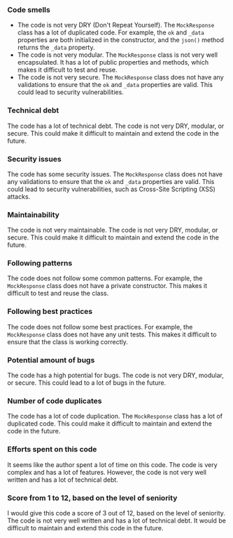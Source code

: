 ### Code smells

* The code is not very DRY (Don't Repeat Yourself). The `MockResponse` class has a lot of duplicated code. For example, the `ok` and `_data` properties are both initialized in the constructor, and the `json()` method returns the `_data` property.
* The code is not very modular. The `MockResponse` class is not very well encapsulated. It has a lot of public properties and methods, which makes it difficult to test and reuse.
* The code is not very secure. The `MockResponse` class does not have any validations to ensure that the `ok` and `_data` properties are valid. This could lead to security vulnerabilities.

### Technical debt

The code has a lot of technical debt. The code is not very DRY, modular, or secure. This could make it difficult to maintain and extend the code in the future.

### Security issues

The code has some security issues. The `MockResponse` class does not have any validations to ensure that the `ok` and `_data` properties are valid. This could lead to security vulnerabilities, such as Cross-Site Scripting (XSS) attacks.

### Maintainability

The code is not very maintainable. The code is not very DRY, modular, or secure. This could make it difficult to maintain and extend the code in the future.

### Following patterns

The code does not follow some common patterns. For example, the `MockResponse` class does not have a private constructor. This makes it difficult to test and reuse the class.

### Following best practices

The code does not follow some best practices. For example, the `MockResponse` class does not have any unit tests. This makes it difficult to ensure that the class is working correctly.

### Potential amount of bugs

The code has a high potential for bugs. The code is not very DRY, modular, or secure. This could lead to a lot of bugs in the future.

### Number of code duplicates

The code has a lot of code duplication. The `MockResponse` class has a lot of duplicated code. This could make it difficult to maintain and extend the code in the future.

### Efforts spent on this code

It seems like the author spent a lot of time on this code. The code is very complex and has a lot of features. However, the code is not very well written and has a lot of technical debt.

### Score from 1 to 12, based on the level of seniority

I would give this code a score of 3 out of 12, based on the level of seniority. The code is not very well written and has a lot of technical debt. It would be difficult to maintain and extend this code in the future.
